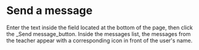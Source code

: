 # Send a message

Enter the text inside the field located at the bottom of the page, then click the \_Send message\_button. Inside the messages list, the messages from the teacher appear with a corresponding icon in front of the user's name.

